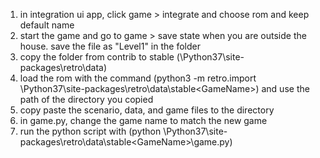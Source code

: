 1. in integration ui app, click game > integrate and choose rom and keep default name
2. start the game and go to game > save state when you are outside the house. save the file as "Level1" in the <GameName> folder
3. copy the <GameName> folder from contrib to stable (<PythonPath>\Python37\site-packages\retro\data)
4. load the rom with the command (python3 -m retro.import <PythonPath>\Python37\site-packages\retro\data\stable\<GameName>) and use the path of the directory you copied
5. copy paste the scenario, data, and game files to the <GameName> directory
6. in game.py, change the game name to match the new game
6. run the python script with (python <PythonPath>\Python37\site-packages\retro\data\stable\<GameName>\game.py)
